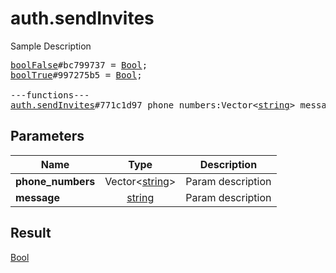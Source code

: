 # auth.sendInvites

Sample Description

<pre>
<a href="../constructor/boolFalse.md">boolFalse</a>#bc799737 = <a href="../type/Bool.md">Bool</a>;
<a href="../constructor/boolTrue.md">boolTrue</a>#997275b5 = <a href="../type/Bool.md">Bool</a>;

---functions---
<a href="../method/auth.sendInvites.md">auth.sendInvites</a>#771c1d97 phone_numbers:Vector&lt;<a href="../type/string.md">string</a>&gt; message:<a href="../type/string.md">string</a> = <a href="../type/Bool.md">Bool</a>;
</pre>
## Parameters

| Name | Type | Description |
|------|:----:|-------------|
| **phone_numbers** | Vector&lt;<a href="../type/string.md">string</a>&gt; | Param description |
| **message** | <a href="../type/string.md">string</a> | Param description |

## Result

<a href="../type/Bool.md">Bool</a>

